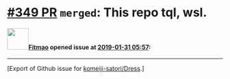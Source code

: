 # [\#349 PR](https://github.com/komeiji-satori/Dress/pull/349) `merged`: This repo tql, wsl.

#### <img src="https://avatars.githubusercontent.com/u/12993663?u=780d579cb92c6cbf19c51a4bf1c20f0b543b1646&v=4" width="50">[Fitmao](https://github.com/Fitmao) opened issue at [2019-01-31 05:57](https://github.com/komeiji-satori/Dress/pull/349):






-------------------------------------------------------------------------------



[Export of Github issue for [komeiji-satori/Dress](https://github.com/komeiji-satori/Dress).]
